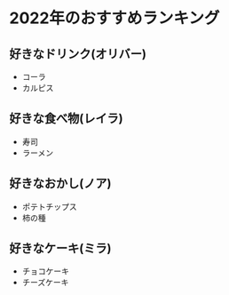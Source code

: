 # 2022年のおすすめランキング

## 好きなドリンク(オリバー)
- コーラ
- カルピス

## 好きな食べ物(レイラ)
- 寿司
- ラーメン

## 好きなおかし(ノア)
- ポテトチップス
- 柿の種

## 好きなケーキ(ミラ)
- チョコケーキ
- チーズケーキ


